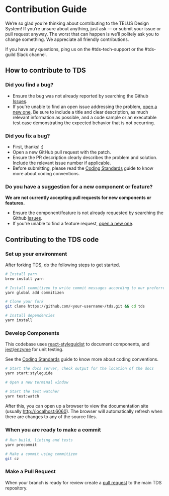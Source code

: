 # Contribution Guide

We’re so glad you’re thinking about contributing to the TELUS Design System! If you’re unsure about anything, just ask — 
or submit your issue or pull request anyway. The worst that can happen is we’ll politely ask you to change something. We 
appreciate all friendly contributions.

If you have any questions, ping us on the #tds-tech-support or the #tds-guild Slack channel. 


## How to contribute to TDS

### Did you find a bug?

* Ensure the bug was not already reported by searching the Github [Issues](https://github.com/telusdigital/tds/issues).
* If you're unable to find an open issue addressing the problem, [open a new one](https://github.com/telusdigital/tds/issues/new). 
Be sure to include a title and clear description, as much relevant information as possible, and a code sample or an 
executable test case demonstrating the expected behavior that is not occurring.

### Did you fix a bug?

* First, thanks! :)
* Open a new GitHub pull request with the patch.
* Ensure the PR description clearly describes the problem and solution. Include the relevant issue number if applicable.
* Before submitting, please read the [Coding Standards](https://github.com/telusdigital/tds/wiki/Coding-Standards) guide 
to know more about coding conventions.

### Do you have a suggestion for a new component or feature?

**We are not currently accepting pull requests for new components or features.**

* Ensure the component/feature is not already requested by searching the Github [Issues](https://github.com/telusdigital/tds/issues).  
* If you're unable to find a feature request, [open a new one](https://github.com/telusdigital/tds/issues/new).


## Contributing to the TDS code

### Set up your environment

After forking TDS, do the following steps to get started.

```sh
# Install yarn
brew install yarn

# Install commitizen to write commit messages according to our preferred format.
yarn global add commitizen

# Clone your fork
git clone https://github.com/<your-username>/tds.git && cd tds

# Install dependencies
yarn install
```

### Develop Components

This codebase uses [react-styleguidist](https://react-styleguidist.js.org) to document components, and 
[jest](https://facebook.github.io/jest/)/[enzyme](http://airbnb.io/enzyme/) for unit testing.

See the [Coding Standards](https://github.com/telusdigital/tds/wiki/Coding-Standards) guide to know more about coding 
conventions.

```sh
# Start the docs server, check output for the location of the docs
yarn start:styleguide

# Open a new terminal window

# Start the test watcher
yarn test:watch
```

After this, you can open up a browser to view the documentation site (usually <http://localhost:6060>). The browser will 
automatically refresh when there are changes to any of the source files.

### When you are ready to make a commit

```sh
# Run build, linting and tests
yarn precommit

# Make a commit using commitizen
git cz
```

### Make a Pull Request

When your branch is ready for review create a [pull request](https://help.github.com/articles/creating-a-pull-request-from-a-fork/) 
to the main TDS repository.
